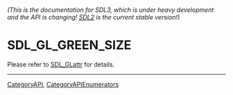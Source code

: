 ###### (This is the documentation for SDL3, which is under heavy development and the API is changing! [SDL2](https://wiki.libsdl.org/SDL2/) is the current stable version!)
# SDL_GL_GREEN_SIZE

Please refer to [SDL_GLattr](SDL_GLattr) for details.

----
[CategoryAPI](CategoryAPI), [CategoryAPIEnumerators](CategoryAPIEnumerators)


